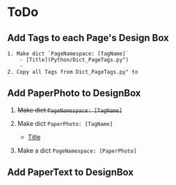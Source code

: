 # ToDo

## Add Tags to each Page's Design Box
    1. Make dict `PageNamespace: [TagName]`
        - [Title](Python/Dict_PageTags.py")
        - 
    2. Copy all Tags from Dict_PageTags.py" to 

## Add PaperPhoto to DesignBox

1. <s>Make dict `PageNamespace: [TagName]`</s>
    
2. Make dict `PaperPhoto: [TagName]`
    - [Title](."dev/data/TaggedPaperPhotos.json)
3. Make a dict `PageNamespace: [PaperPhoto]`

## Add PaperText to DesignBox



